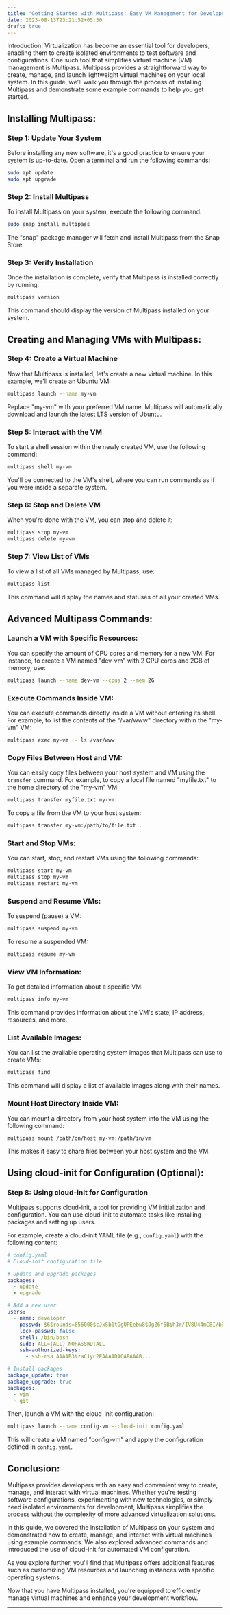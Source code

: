 ```yaml
---
title: "Getting Started with Multipass: Easy VM Management for Developers"
date: 2023-08-13T23:21:52+05:30
draft: true
---
```

Introduction:
Virtualization has become an essential tool for developers, enabling them to create isolated environments to test software and configurations. One such tool that simplifies virtual machine (VM) management is Multipass. Multipass provides a straightforward way to create, manage, and launch lightweight virtual machines on your local system. In this guide, we'll walk you through the process of installing Multipass and demonstrate some example commands to help you get started.

## Installing Multipass:

### Step 1: Update Your System
Before installing any new software, it's a good practice to ensure your system is up-to-date. Open a terminal and run the following commands:

```bash
sudo apt update
sudo apt upgrade
```

### Step 2: Install Multipass
To install Multipass on your system, execute the following command:

```bash
sudo snap install multipass
```

The "snap" package manager will fetch and install Multipass from the Snap Store.

### Step 3: Verify Installation
Once the installation is complete, verify that Multipass is installed correctly by running:

```bash
multipass version
```

This command should display the version of Multipass installed on your system.

## Creating and Managing VMs with Multipass:

### Step 4: Create a Virtual Machine
Now that Multipass is installed, let's create a new virtual machine. In this example, we'll create an Ubuntu VM:

```bash
multipass launch --name my-vm
```

Replace "my-vm" with your preferred VM name. Multipass will automatically download and launch the latest LTS version of Ubuntu.

### Step 5: Interact with the VM
To start a shell session within the newly created VM, use the following command:

```bash
multipass shell my-vm
```

You'll be connected to the VM's shell, where you can run commands as if you were inside a separate system.

### Step 6: Stop and Delete VM
When you're done with the VM, you can stop and delete it:

```bash
multipass stop my-vm
multipass delete my-vm
```

### Step 7: View List of VMs
To view a list of all VMs managed by Multipass, use:

```bash
multipass list
```

This command will display the names and statuses of all your created VMs.

## Advanced Multipass Commands:

### Launch a VM with Specific Resources:
You can specify the amount of CPU cores and memory for a new VM. For instance, to create a VM named "dev-vm" with 2 CPU cores and 2GB of memory, use:

```bash
multipass launch --name dev-vm --cpus 2 --mem 2G
```

### Execute Commands Inside VM:
You can execute commands directly inside a VM without entering its shell. For example, to list the contents of the "/var/www" directory within the "my-vm" VM:

```bash
multipass exec my-vm -- ls /var/www
```

### Copy Files Between Host and VM:
You can easily copy files between your host system and VM using the `transfer` command. For example, to copy a local file named "myfile.txt" to the home directory of the "my-vm" VM:

```bash
multipass transfer myfile.txt my-vm:
```

To copy a file from the VM to your host system:

```bash
multipass transfer my-vm:/path/to/file.txt .
```

### Start and Stop VMs:
You can start, stop, and restart VMs using the following commands:

```bash
multipass start my-vm
multipass stop my-vm
multipass restart my-vm
```

### Suspend and Resume VMs:
To suspend (pause) a VM:

```bash
multipass suspend my-vm
```

To resume a suspended VM:

```bash
multipass resume my-vm
```

### View VM Information:
To get detailed information about a specific VM:

```bash
multipass info my-vm
```

This command provides information about the VM's state, IP address, resources, and more.

### List Available Images:
You can list the available operating system images that Multipass can use to create VMs:

```bash
multipass find
```

This command will display a list of available images along with their names.

### Mount Host Directory Inside VM:
You can mount a directory from your host system into the VM using the following command:

```bash
multipass mount /path/on/host my-vm:/path/in/vm
```

This makes it easy to share files between your host system and the VM.

## Using cloud-init for Configuration (Optional):

### Step 8: Using cloud-init for Configuration
Multipass supports cloud-init, a tool for providing VM initialization and configuration. You can use cloud-init to automate tasks like installing packages and setting up users.

For example, create a cloud-init YAML file (e.g., `config.yaml`) with the following content:

```yaml
# config.yaml
# Cloud-init configuration file

# Update and upgrade packages
packages:
  - update
  - upgrade

# Add a new user
users:
  - name: developer
    passwd: $6$rounds=656000$cJxSb0tGgUPEebw8$JgZ6f5Bih3r/IV8U44mC8I/bBpMNRb/PrTtugmCL7C68M7i9x6VDSBhtZGzOQQLkcvLAnGPfRlSdHu.qrdn7J/
    lock-passwd: false
    shell: /bin/bash
    sudo: ALL=(ALL) NOPASSWD:ALL
    ssh-authorized-keys:
      - ssh-rsa AAAAB3NzaC1yc2EAAAADAQABAAAB...

# Install packages
package_update: true
package_upgrade: true
packages:
  - vim
  - git
```

Then, launch a VM with the cloud-init configuration:

```bash
multipass launch --name config-vm --cloud-init config.yaml
```

This will create a VM named "config-vm" and apply the configuration defined in `config.yaml`.

## Conclusion:

Multipass provides developers with an easy and convenient way to create, manage, and interact with virtual machines. Whether you're testing software configurations, experimenting with new technologies, or simply need isolated environments for development, Multipass simplifies the process without the complexity of more advanced virtualization solutions.

In this guide, we covered the installation of Multipass on your system and demonstrated how to create, manage, and interact with virtual machines using example commands. We also explored advanced commands and introduced the use of cloud-init for automated VM configuration.

As you explore further, you'll find that Multipass offers additional features such as customizing VM resources and launching instances with specific operating systems.

Now that you have Multipass installed, you're equipped to efficiently manage virtual machines and enhance your development workflow.

---